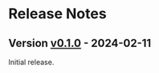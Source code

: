 # Release Notes

## Version [v0.1.0](https://github.com/GPhMorin/GenLib.jl/releases/tag/v0.1.0) - 2024-02-11

Initial release.